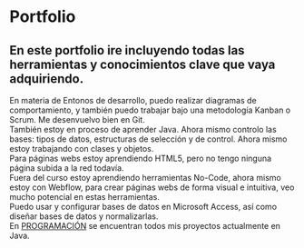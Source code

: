 # Portfolio  
## En este portfolio ire incluyendo todas las herramientas y conocimientos clave que vaya adquiriendo.  

  En materia de Entonos de desarrollo, puedo realizar diagramas de comportamiento, y también puedo trabajar bajo una metodología Kanban o Scrum. Me desenvuelvo bien en Git.  
  También estoy en proceso de aprender Java. Ahora mismo controlo las bases: tipos de datos, estructuras de selección y de control. Ahora mismo estoy trabajando con clases y objetos.  
  Para páginas webs estoy aprendiendo HTML5, pero no tengo ninguna página subida a la red todavía.  
  Fuera del curso estoy aprendiendo herramientas No-Code, ahora mismo estoy con Webflow, para crear páginas webs de forma visual e intuitiva, veo mucho potencial en estas herramientas.  
  Puedo usar y configurar bases de datos en Microsoft Access, así como diseñar bases de datos y normalizarlas.  
  En [PROGRAMACIÓN](https://github.com/vellarinovictor/PROGRAMACION) se encuentran todos mis proyectos actualmente en Java.


